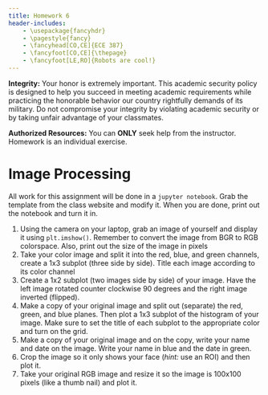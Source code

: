 ```yaml
---
title: Homework 6
header-includes:
    - \usepackage{fancyhdr}
    - \pagestyle{fancy}
    - \fancyhead[CO,CE]{ECE 387}
    - \fancyfoot[CO,CE]{\thepage}
    - \fancyfoot[LE,RO]{Robots are cool!}
---
```


**Integrity:** Your honor is extremely important.  This academic security policy is designed to help you succeed in meeting academic requirements while practicing the honorable behavior our country rightfully demands of its military.  Do not compromise your integrity by violating academic security or by taking unfair advantage of your classmates.

**Authorized Resources:** You can **ONLY** seek help from the instructor. Homework
is an individual exercise.

# Image Processing

All work for this assignment will be done in a `jupyter notebook`. Grab the
template from the class website and modify it. When you are done, print out
the notebook and turn it in.

1. Using the camera on your laptop, grab an image of yourself and display it
using `plt.imshow()`. Remember to convert the image from BGR to RGB colorspace.
Also, print out the size of the image in pixels
1. Take your color image and split it into the red, blue, and green channels,
create a 1x3 subplot (three side by side). Title each image according to its
color channel
1. Create a 1x2 subplot (two images side by side) of your image. Have the left
image rotated counter clockwise 90 degrees and the right image inverted (flipped).
1. Make a copy of your original image and split out (separate) the red, green,
and blue planes. Then plot a 1x3 subplot of the histogram of your image. Make sure
to set the title of each subplot to the appropriate color and turn on the grid.
1. Make a copy of your original image and on the copy, write your name and date
on the image. Write your name in blue and the date in green.
1. Crop the image so it only shows your face (*hint:* use an ROI) and then plot
it.
1. Take your original RGB image and resize it so the image is 100x100 pixels (like
a thumb nail) and plot it.
